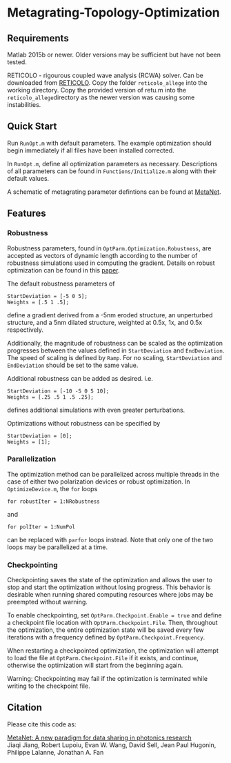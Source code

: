 # Metagrating-Topology-Optimization

## Requirements
Matlab 2015b or newer. Older versions may be sufficient but have not been tested.

RETICOLO - rigourous coupled wave analysis (RCWA) solver. Can be downloaded from [RETICOLO](https://www.lp2n.institutoptique.fr/equipes-de-recherche-du-lp2n/light-complex-nanostructures). Copy the folder `reticolo_allege` into the working directory. Copy the provided version of retu.m into the `reticolo_allege`directory as the newer version was causing some instabilities.

## Quick Start
Run `RunOpt.m` with default parameters. The example optimization should begin immediately if all files have been installed corrected.

In `RunOpt.m`, define all optimization parameters as necessary. Descriptions of all parameters can be found in `Functions/Initialize.m` along with their default values.

A schematic of metagrating parameter defintions can be found at [MetaNet](http://metanet.stanford.edu/search/dielectric-metagratings/info/).

## Features
### Robustness
Robustness parameters, found in `OptParm.Optimization.Robustness`, are accepted as vectors of dynamic length according to the number of robustness simulations used in computing the gradient. Details on robust optimization can be found in this [paper](https://fanlab.stanford.edu/wp-content/papercite-data/pdf/wang2019robust.pdf).

The default robustness parameters of 
```
StartDeviation = [-5 0 5];
Weights = [.5 1 .5];
```
define a gradient derived from a -5nm eroded structure, an unperturbed structure, and a 5nm dilated structure, weighted at 0.5x, 1x, and 0.5x respectively.

Additionally, the magnitude of robustness can be scaled as the optimization progresses between the values defined in `StartDeviation` and `EndDeviation`. The speed of scaling is defined by `Ramp`. For no scaling, `StartDeviation` and `EndDeviation` should be set to the same value.

Additional robustness can be added as desired. i.e.
```
StartDeviation = [-10 -5 0 5 10];
Weights = [.25 .5 1 .5 .25];
```
defines additional simulations with even greater perturbations.


Optimizations without robustness can be specified by
```
StartDeviation = [0];
Weights = [1];
```
### Parallelization
The optimization method can be parallelized across multiple threads in the case of either two polarization devices or robust optimization. In `OptimizeDevice.m`, the `for` loops
```
for robustIter = 1:NRobustness
```
and
```
for polIter = 1:NumPol  
```
can be replaced with `parfor` loops instead. Note that only one of the two loops may be parallelized at a time.
### Checkpointing
Checkpointing saves the state of the optimization and allows the user to stop and start the optimization without losing progress. This behavior is desirable when running shared computing resources where jobs may be preempted without warning.

To enable checkpointing, set `OptParm.Checkpoint.Enable = true` and define a checkpoint file location with `OptParm.Checkpoint.File`. Then, throughout the optimization, the entire optimization state will be saved every few iterations with a frequency defined by `OptParm.Checkpoint.Frequency`.

When restarting a checkpointed optimization, the optimization will attempt to load the file at `OptParm.Checkpoint.File` if it exists, and continue, otherwise the optimization will start from the beginning again.

Warning: Checkpointing may fail if the optimization is terminated while writing to the checkpoint file. 

## Citation
Please cite this code as:

[MetaNet: A new paradigm for data sharing in photonics research<br>](https://arxiv.org/abs/2002.03050)
Jiaqi Jiang, Robert Lupoiu, Evan W. Wang, David Sell, Jean Paul Hugonin, Philippe Lalanne, Jonathan A. Fan
